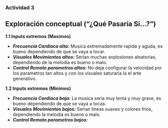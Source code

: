 ### Actividad 3

## Exploración conceptual (“¿Qué Pasaría Si…?”)

**1.1 Inputs extremos (Maximos)**
- ***Frecuencia Cardiaca alta:*** Musica extremadamente rapida y aguda, es bueno dependiendo de que se vaya a tocar.
- ***Visuales Movimientos altos:*** Serian muchas explosiones aleatorias, dependiendo de la melodia es bueno o malo.
- ***Control Remoto parametros altos:*** No deja configurar la velocidad por los parametros tan altos y con los visuales saturaria la el arte generativo.

**1.2 Inputs extremos (Minimos)**
- ***Frecuencia Cardiaca baja:*** La musica seria muy lenta y muy grave, es bueno dependiendo de que se vaya a tocas.
- ***Visuales Movimientos bajos:*** Serian lineas suaves y colores frios, dependiendo la melodia es bueno o malo.
- ***Control Remoto parametros bajos:*** 





































































